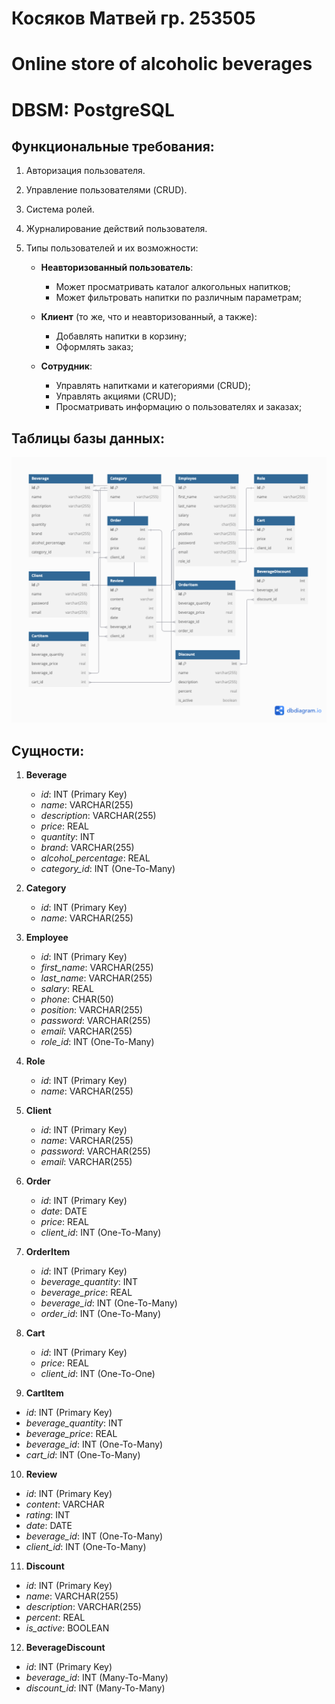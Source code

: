 # Косяков Матвей гр. 253505

# Online store of alcoholic beverages
# DBSM: PostgreSQL

## Функциональные требования:

1. Авторизация пользователя.
2. Управление пользователями (CRUD).
3. Система ролей.
4. Журналирование действий пользователя.
5. Типы пользователей и их возможности:

    - **Неавторизованный пользователь**:
        + Может просматривать каталог алкогольных напитков;
        + Может фильтровать напитки по различным параметрам;

    - **Клиент** (то же, что и неавторизованный, а также):
        + Добавлять напитки в корзину;
        + Оформлять заказ;

    - **Сотрудник**:
        + Управлять напитками и категориями (CRUD);
        + Управлять акциями (CRUD);
        + Просматривать информацию о пользователях и заказах;

## Таблицы базы данных:
![DB](diagrams.png)

## Сущности:

1. **Beverage**
   - *id*: INT (Primary Key)
   - *name*: VARCHAR(255)
   - *description*: VARCHAR(255)
   - *price*: REAL
   - *quantity*: INT
   - *brand*: VARCHAR(255)
   - *alcohol_percentage*: REAL
   - *category_id*: INT (One-To-Many)

2. **Category**
   - *id*: INT (Primary Key)
   - *name*: VARCHAR(255)

3. **Employee**
   - *id*: INT (Primary Key)
   - *first_name*: VARCHAR(255)
   - *last_name*: VARCHAR(255)
   - *salary*: REAL
   - *phone*: CHAR(50)
   - *position*: VARCHAR(255)
   - *password*: VARCHAR(255)
   - *email*: VARCHAR(255)
   - *role_id*: INT (One-To-Many)

4. **Role**
   - *id*: INT (Primary Key)
   - *name*: VARCHAR(255)

5. **Client**
   - *id*: INT (Primary Key)
   - *name*: VARCHAR(255)
   - *password*: VARCHAR(255)
   - *email*: VARCHAR(255)

6. **Order**
   - *id*: INT (Primary Key)
   - *date*: DATE
   - *price*: REAL
   - *client_id*: INT (One-To-Many)

7. **OrderItem**
   - *id*: INT (Primary Key)
   - *beverage_quantity*: INT
   - *beverage_price*: REAL
   - *beverage_id*: INT (One-To-Many)
   - *order_id*: INT (One-To-Many)

8. **Cart**
   - *id*: INT (Primary Key)
   - *price*: REAL
   - *client_id*: INT (One-To-One)

9.  **CartItem**
   - *id*: INT (Primary Key)
   - *beverage_quantity*: INT
   - *beverage_price*: REAL
   - *beverage_id*: INT (One-To-Many)
   - *cart_id*: INT (One-To-Many)

10. **Review**
   - *id*: INT (Primary Key)
   - *content*: VARCHAR
   - *rating*: INT
   - *date*: DATE
   - *beverage_id*: INT (One-To-Many)
   - *client_id*: INT (One-To-Many)

11. **Discount**
   - *id*: INT (Primary Key)
   - *name*: VARCHAR(255)
   - *description*: VARCHAR(255)
   - *percent*: REAL
   - *is_active*: BOOLEAN

12. **BeverageDiscount**
   - *id*: INT (Primary Key)
   - *beverage_id*: INT (Many-To-Many)
   - *discount_id*: INT (Many-To-Many)
